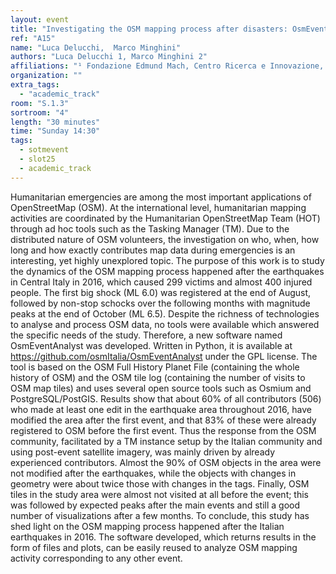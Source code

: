```yaml
---
layout: event
title: "Investigating the OSM mapping process after disasters: OsmEventAnalyst and its application for the 2016 Italian earthquakes"
ref: "A15"
name: "Luca Delucchi,  Marco Minghini"
authors: "Luca Delucchi 1, Marco Minghini 2"
affiliations: "¹ Fondazione Edmund Mach, Centro Ricerca e Innovazione, San Michele all’Adige, Italy; ² Politecnico di Milano, Department of Civil and Environmental Engineering, Milano, Italy"
organization: ""
extra_tags:
  - "academic_track"
room: "S.1.3"
sortroom: "4"
length: "30 minutes"
time: "Sunday 14:30"
tags:
  - sotmevent
  - slot25
  - academic_track
---
```

Humanitarian emergencies are among the most important applications of OpenStreetMap (OSM). At the international level, humanitarian mapping activities are coordinated by the Humanitarian OpenStreetMap Team (HOT) through ad hoc tools such as the Tasking Manager (TM). Due to the distributed nature of OSM volunteers, the investigation on who, when, how long and how exactly contributes map data during emergencies is an interesting, yet highly unexplored topic. The purpose of this work is to study the dynamics of the OSM mapping process happened after the earthquakes in Central Italy in 2016, which caused 299 victims and almost 400 injured people. The first big shock (ML 6.0) was registered at the end of August, followed by non-stop schocks over the following months with magnitude peaks at the end of October (ML 6.5). Despite the richness of technologies to analyse and process OSM data, no tools were available which answered the specific needs of the study. Therefore, a new software named OsmEventAnalyst was developed. Written in Python, it is available at https://github.com/osmItalia/OsmEventAnalyst under the GPL license. The tool is based on the OSM Full History Planet File (containing the whole history of OSM) and the OSM tile log (containing the number of visits to OSM map tiles) and uses several open source tools such as Osmium and PostgreSQL/PostGIS. Results show that about 60% of all contributors (506) who made at least one edit in the earthquake area throughout 2016, have modified the area after the first event, and that 83% of these were already registered to OSM before the first event. Thus the response from the OSM community, facilitated by a TM instance setup by the Italian community and using post-event satellite imagery, was mainly driven by already experienced contributors. Almost the 90% of OSM objects in the area were not modified after the earthquakes, while the objects with changes in geometry were about twice those with changes in the tags. Finally, OSM tiles in the study area were almost not visited at all before the event; this was followed by expected peaks after the main events and still a good number of visualizations after a few months. To conclude, this study has shed light on the OSM mapping process happened after the Italian earthquakes in 2016. The software developed, which returns results in the form of files and plots, can be easily reused to analyze OSM mapping activity corresponding to any other event.